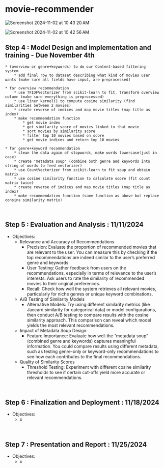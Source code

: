 # movie-recommender

![Screenshot 2024-11-02 at 10 43 20 AM](https://github.com/user-attachments/assets/f6615393-9556-47bc-ac50-231b4b9be581)

![Screenshot 2024-11-02 at 10 42 56 AM](https://github.com/user-attachments/assets/99b5123e-07f9-454b-9c9f-b0063e30be1b)

## Step 4 :  Model Design and implementation and training - Due November 4th
  
	* (overview or genre+keywords) to do our Content-based filtering system
		* add final row to dataset describing what kind of movies user wants (make sure all fields have input, are preprocessed)
	 
	* for overview recommendation
		* use TFIDFVectorizer from scikit-learn to fit, transform overview column (make sure everything is preprocessed)
		* use liner_kernel() to compute cosine similarity (find similarities between 2 movies)
		* create reverse of indices and map movie titles (map title as index)
		* make recommendation function
			* get movie index
			* get similarity score of movies linked to that movie
			* sort movies by similarity score
			* filter top 10 movies based on score
			* get movie indices and return top 10 movies 
	
	* for genre+keyword recommendation
		* clean the data again of stopwords, make words lowercase(just in case)
		* create 'metadata soup' (combine both genre and keywords into string of words to feed vectorizer)
		* use CountVectorizer from scikit-learn to fit soup and obtain matrix
		* use cosine similarity function to calculate score (fit count matrix twice)
		* create reverse of indices and map movie titles (map title as index)
		* make recommendation function (same function as above but replace consine similarity matrix)

<br />

## Step 5 : Evaluation and Analysis : 11/11/2024

* Objectives:
	* Relevance and Accuracy of Recommendations
		* Precision: Evaluate the proportion of recommended movies that are relevant to the user. You can measure this by checking if the top recommendations are indeed similar to the user’s preferred genre and keywords.
		* User Testing: Gather feedback from users on the recommendations, especially in terms of relevance to the user’s interests. Ask users to rate the similarity of recommended movies to their original preferences.
		* Recall: Check how well the system retrieves all relevant movies, particularly for niche genres or unique keyword combinations.
	* A/B Testing of Similarity Models
		* Alternative Models: Try using different similarity metrics (like Jaccard similarity for categorical data) or model configurations, then conduct A/B testing to compare results with the cosine similarity approach. This comparison can reveal which model yields the most relevant recommendations.
	 * Impact of Metadata Soup Design
		* Feature Importance: Evaluate how well the “metadata soup” (combined genre and keywords) captures meaningful information. You could compare results using different metadata, such as testing genre-only or keyword-only recommendations to see how each contributes to the final recommendations.
	 * Quality of Similarity Scores
		* Threshold Testing: Experiment with different cosine similarity thresholds to see if certain cut-offs yield more accurate or relevant recommendations.

<br />

## Step 6 : Finalization and Deployment : 11/18/2024

* Objectives:
	* x	

<br />

## Step 7 : Presentation and Report : 11/25/2024

* Objectives:
	* x
 
<br />




